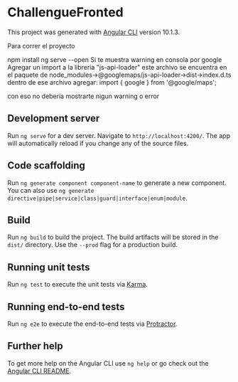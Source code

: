# ChallengueFronted

This project was generated with [Angular CLI](https://github.com/angular/angular-cli) version 10.1.3.

Para correr el proyecto

npm install
ng serve --open
Si te muestra warning en consola por google Agregar un import a la libreria "js-api-loader" este archivo se encuentra en el paquete de node_modules->@googlemaps/js-api-loader->dist->index.d.ts dentro de ese archivo agregar: import { google } from '@google/maps';

con eso no deberia mostrarte nigun warning o error

## Development server

Run `ng serve` for a dev server. Navigate to `http://localhost:4200/`. The app will automatically reload if you change any of the source files.

## Code scaffolding

Run `ng generate component component-name` to generate a new component. You can also use `ng generate directive|pipe|service|class|guard|interface|enum|module`.

## Build

Run `ng build` to build the project. The build artifacts will be stored in the `dist/` directory. Use the `--prod` flag for a production build.

## Running unit tests

Run `ng test` to execute the unit tests via [Karma](https://karma-runner.github.io).

## Running end-to-end tests

Run `ng e2e` to execute the end-to-end tests via [Protractor](http://www.protractortest.org/).

## Further help

To get more help on the Angular CLI use `ng help` or go check out the [Angular CLI README](https://github.com/angular/angular-cli/blob/master/README.md).
